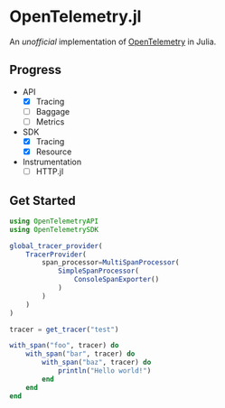 # OpenTelemetry.jl

An *unofficial* implementation of [OpenTelemetry](https://opentelemetry.io/) in Julia.

## Progress

- API
    - [x] Tracing
    - [ ] Baggage
    - [ ] Metrics

- SDK
    - [x] Tracing
    - [x] Resource

- Instrumentation
    - [ ] HTTP.jl

## Get Started

```julia
using OpenTelemetryAPI
using OpenTelemetrySDK

global_tracer_provider(
    TracerProvider(
        span_processor=MultiSpanProcessor(
            SimpleSpanProcessor(
                ConsoleSpanExporter()
            )
        )
    )
)

tracer = get_tracer("test")

with_span("foo", tracer) do
    with_span("bar", tracer) do
        with_span("baz", tracer) do
            println("Hello world!")
        end
    end
end
```